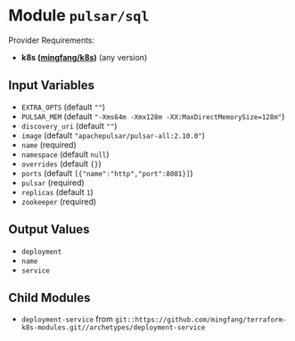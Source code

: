 
# Module `pulsar/sql`

Provider Requirements:
* **k8s ([mingfang/k8s](https://registry.terraform.io/providers/mingfang/k8s/latest))** (any version)

## Input Variables
* `EXTRA_OPTS` (default `""`)
* `PULSAR_MEM` (default `"-Xms64m -Xmx128m -XX:MaxDirectMemorySize=128m"`)
* `discovery_uri` (default `""`)
* `image` (default `"apachepulsar/pulsar-all:2.10.0"`)
* `name` (required)
* `namespace` (default `null`)
* `overrides` (default `{}`)
* `ports` (default `[{"name":"http","port":8081}]`)
* `pulsar` (required)
* `replicas` (default `1`)
* `zookeeper` (required)

## Output Values
* `deployment`
* `name`
* `service`

## Child Modules
* `deployment-service` from `git::https://github.com/mingfang/terraform-k8s-modules.git//archetypes/deployment-service`

